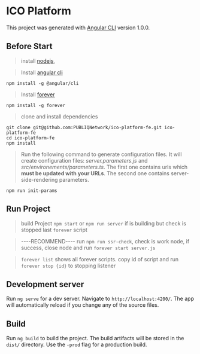 # ICO Platform 

This project was generated with [Angular CLI](https://github.com/angular/angular-cli) version 1.0.0.
## Before Start

> install [nodejs](https://nodejs.org), 

> Install [angular cli](https://www.npmjs.com/package/@angular/cli) 
```
npm install -g @angular/cli
```    
> Install [forever](https://www.npmjs.com/package/forever) 
```
npm install -g forever 
``` 
> clone and install dependencies
```
git clone git@github.com:PUBLIQNetwork/ico-platform-fe.git ico-platform-fe
cd ico-platform-fe
npm install
```
> Run the following command to generate configuration files. It will create configuration files: 
*server.parameters.js* and *src/environements/parameters.ts*. The first one contains urls which **must be updated with your URLs**.
The second one contains server-side-rendering parameters. 
```
npm run init-params
```
## Run Project

> build Project  `npm start` or `npm run server` if is building
but check is stopped last `forever` script

> ----RECOMMEND---- run `npm run ssr-check`, check is work node, if success, close node and 
run `forever start server.js`

> `forever list` shows all forever scripts. copy id of script and run
`forever stop {id}` to stopping listener  

## Development server

Run `ng serve` for a dev server. Navigate to `http://localhost:4200/`. The app will automatically reload if you change any of the source files.

## Build

Run `ng build` to build the project. The build artifacts will be stored in the `dist/` directory. Use the `-prod` flag for a production build.

